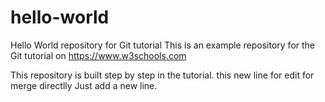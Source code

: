 # hello-world
Hello World repository for Git tutorial
This is an example repository for the Git tutorial on https://www.w3schools.com

This repository is built step by step in the tutorial.
this new line for edit
for merge directlly
Just add a new line.
